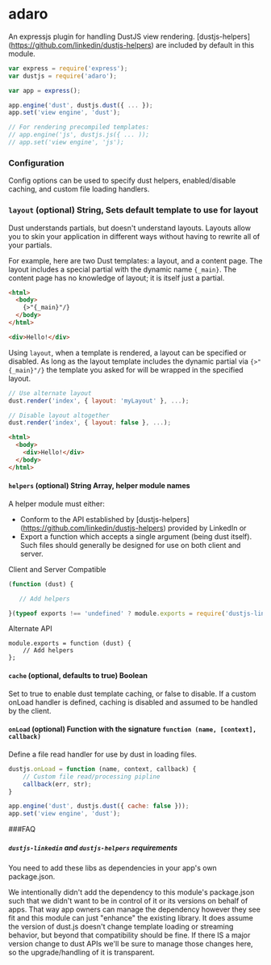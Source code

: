 adaro
===================

An expressjs plugin for handling DustJS view rendering. [dustjs-helpers] (https://github.com/linkedin/dustjs-helpers) are
included by default in this module.

```javascript
var express = require('express');
var dustjs = require('adaro');

var app = express();

app.engine('dust', dustjs.dust({ ... });
app.set('view engine', 'dust');

// For rendering precompiled templates:
// app.engine('js', dustjs.js({ ... ));
// app.set('view engine', 'js');
```


### Configuration
Config options can be used to specify dust helpers, enabled/disable caching, and custom file loading handlers.

### `layout` (optional) String, Sets default template to use for layout
Dust understands partials, but doesn't understand layouts. Layouts allow you to
skin your application in different ways without having to rewrite all of your
partials.

For example, here are two Dust templates: a layout, and a content page. The
layout includes a special partial with the dynamic name `{_main}`. The content
page has no knowledge of layout; it is itself just a partial.

```html
<html>
  <body>
    {>"{_main}"/}
  </body>
</html>
```

```html
<div>Hello!</div>
```

Using `layout`, when a template is rendered, a layout can be
specified or disabled. As long as the layout template includes the dynamic partial via
`{>"{_main}"/}` the template you asked for will be wrapped in the specified
layout.

```js
// Use alternate layout
dust.render('index', { layout: 'myLayout' }, ...);
```

```js
// Disable layout altogether
dust.render('index', { layout: false }, ...);
```

```html
<html>
  <body>
    <div>Hello!</div>
  </body>
</html>
```



#### `helpers` (optional) String Array, helper module names
A helper module must either:
- Conform to the API established by [dustjs-helpers] (https://github.com/linkedin/dustjs-helpers) provided by LinkedIn or 
- Export a function which accepts a single argument (being dust itself). Such files should generally be designed for use on both client and server.

Client and Server Compatible
```javascript
(function (dust) {

   // Add helpers

}(typeof exports !== 'undefined' ? module.exports = require('dustjs-linkedin') : dust));
```

Alternate API
```javscript
module.exports = function (dust) {
    // Add helpers
};
```


#### `cache` (optional, defaults to true) Boolean
Set to true to enable dust template caching, or false to disable. If a custom onLoad handler is defined, caching is
disabled and assumed to be handled by the client.


#### `onLoad` (optional) Function with the signature `function (name, [context], callback)`
Define a file read handler for use by dust in loading files.
```javascript
dustjs.onLoad = function (name, context, callback) {
    // Custom file read/processing pipline
    callback(err, str);
}

app.engine('dust', dustjs.dust({ cache: false }));
app.set('view engine', 'dust');
```

###FAQ

##### `dustjs-linkedin` and `dustjs-helpers` requirements
You need to add these libs as dependencies in your app's own package.json.

We intentionally didn't add the dependency to this module's package.json such that we didn't want to be in control of it or its versions on behalf of apps. That way app owners can manage the dependency however they see fit and this module can just "enhance" the existing library. It does assume the version of dust.js doesn't change template loading or streaming behavior, but beyond that compatibility should be fine. If there IS a major version change to dust APIs we'll be sure to manage those changes here, so the upgrade/handling of it is transparent.
